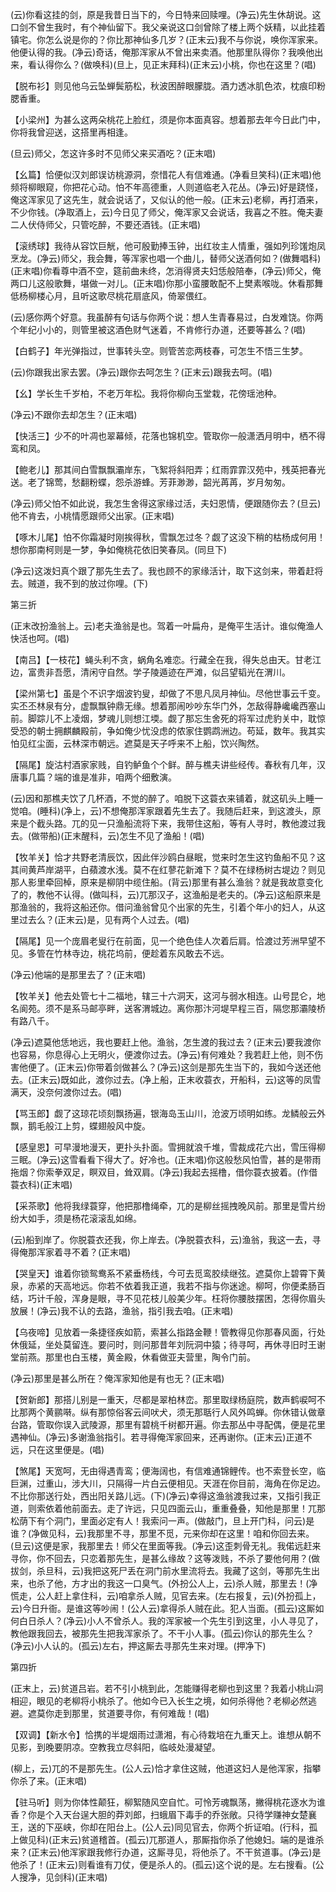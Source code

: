 <!-- { "loadSidebar": true } -->
(云)你看这挂的剑，原是我昔日当下的，今日特来回赎哩。(净云)先生休胡说。这口剑不曾生我时，有个神仙留下。我父亲说这口剑曾除了楼上两个妖精，以此挂着镇宅。你怎么说是你的？你比那神仙多几岁？(正末云)我不与你说，唤你浑家来。他便认得的我。(净云)奇话，俺那浑家从不曾出来卖酒。他那里队得你？我唤他出来，看认得你么？(做唤科)(旦上，见正末拜科)(正末云)小桃，你也在这里？(唱)

【脱布衫】则见他乌云坠蝉鬓筋松，秋波困醉眼朦胧。酒力透冰肌色浓，枕痕印粉腮香重。

【小梁州】为甚么这两朵桃花上脸红，须是你本面真容。想着那去年今日此门中，你将我曾迎送，这搭里再相逢。

(旦云)师父，怎这许多时不见师父来买酒吃？(正末唱)

【幺篇】恰便似汉刘郎误访桃源洞，奈惜花人有信难通。(净看旦笑科)(正末唱)他频将柳眼窥，你把花心动。怕不年高德重，人则道临老入花丛。(净云)好是跷怪，俺这浑家见了这先生，就会说话了，又似认的他一般。(正末云)老柳，再打酒来，不少你钱。(净取酒上，云)今日见了师父，俺浑家又会说话，我喜之不胜。俺夫妻二人伏侍师父，只管吃醉，不要还酒钱。(正末唱)

【滚绣球】我待从容饮巨觥，他可殷勤捧玉钟，出红妆主人情重，强如列珍馐炮凤烹龙。(净云)师父，我会舞，等浑家也唱一个曲儿，替师父送酒何如？(做舞唱科)(正末唱)你看尊中酒不空，筵前曲未终，怎消得贤夫妇恁般陪奉，(净云)师父，俺两口儿这般歌舞，堪做一对儿。(正末唱)你那小蛮腰敢配不上樊素喉咙。休看那舞低杨柳楼心月，且听这歌尽桃花扇底风，倚翠偎红。

(云)感你两个好意。我虽醉有句话与你两个说：想人生青春易过，白发难饶。你两个年纪小小的，则管里被这酒色财气迷着，不肯修行办道，还要等甚么？(唱)

【白鹤子】年光弹指过，世事转头空。则管苦恋两枝春，可怎生不悟三生梦。

(云)你跟我出家去罢。(净云)跟你去呵怎生？(正末云)跟我去呵。(唱)

【幺】学长生千岁柏，不老万年松。我将你柳向玉堂栽，花傍瑶池种。

(净云)不跟你去却怎生？(正末唱)

【快活三】少不的叶凋也翠幕倾，花落也锦机空。管取你一般潇洒月明中，栖不得鸾和凤。

【鲍老儿】那其间白雪飘飘灞岸东，飞絮将斜阳弄；红雨霏霏汉苑中，残英把春光送。老了锦莺，愁翻粉蝶，怨杀游蜂。芳菲渺渺，韶光苒苒，岁月匆匆。

(净云)师父怕不如此说，我怎生舍得这家缘过活，夫妇恩情，便跟随你去？(旦云)他不肯去，小桃情愿跟师父出家。(正末唱)

【啄木儿尾】怕不你霜凝时刚挨得秋，雪飘怎过冬？觑了这没下稍的枯杨成何用！想你那南柯则是一梦，争如俺桃花依旧笑春凤。(同旦下)

(净云)这泼妇真个跟了那先生去了。我也顾不的家缘活计，取下这剑来，带着赶将去。贼道，我不到的放过你哩。(下)


第三折

(正末改扮渔翁上。云)老夫渔翁是也。驾着一叶扁舟，是俺平生活计。谁似俺渔人快活也呵。(唱)

【南吕】【一枝花】蝇头利不贪，蜗角名难恋。行藏全在我，得失总由天。甘老江边，富贵非吾愿，清闲守自然。学子陵遁迹在严滩，似吕望韬光在渭川。

【梁州第七】虽是个不识字烟波钓叟，却做了不思凡凤月神仙。尽他世事云千变。实丕丕林泉有分，虚飘飘钟鼎无缘。想着那闹吵吵东华门外，怎敌得静巉巉西塞山前。脚踪儿不上凌烟，梦魂儿则想江堧。觑了那忘生舍死的将军过虎豹关中，耽惊受恐的朝士拥麒麟殿前，争如俺少忧没虑的侬家住鹦鹉洲边。苟延，数年。我其实怕见红尘面，云林深市朝远。遮莫是天子呼来不上船，饮兴陶然。

【隔尾】旋沽村酒家家贱，自钓鲈鱼个个鲜。醉与樵夫讲些经传。春秋有几年，汉唐事几篇？端的谁是准非，咱两个细敷演。

(云)因和那樵夫饮了几杯酒，不觉的醉了。咱脱下这蓑衣来铺着，就这矶头上睡一觉咱。(睡科)(净上，云)不想俺那浑家跟着先生去了。我随后赶来，到这渡头，原来是个截头路。兀的见一只渔船流将下来，我带住这船，等有人寻时，教他渡过我去。(做带船)(正末醒科，云)怎生不见了渔船！(唱)

【牧羊关】恰才共野老清辰饮，因此伴沙鸥白昼眠，觉来时怎生这钓鱼船不见？这其间黄芦岸湖平，白蘋渡水浅。莫不在红蓼花新滩下？莫不在绿杨树古堤边？则见那人影里牵回棹，原来是柳阴中缆住船。(背云)那里有甚么渔翁？就是我故意变化了的，教他不认得。(做叫科，云)兀那汉子，这渔船是老夫的。(净云)这船原来是那渔翁的，我将这船还你。借问渔翁曾见个出家的先生，引着个年小的妇人，从这里过去么？(正末云)是，见有两个人过去。(唱)

【隔尾】见一个庞眉老叟行在前面，见一个绝色佳人次着后肩。恰渡过芳洲早望不见。多管在竹林寺边，桃花坞前，便趁着东风敢去不远。

(净云)他端的是那里去了？(正末唱)

【牧羊关】他去处管七十二福地，辖三十六洞天，这河与弱水相连。山号昆仑，地名阆苑。须不是系马邮亭畔，送客渭城边。离你那汴河堤早程三百，隔您那灞陵桥有路八千。

(净云)遮莫他恁地远，我也要赶上他。渔翁，怎生渡的我过去？(正末云)要我渡你也容易，你息得心上无明火，便渡你过去。(净云)有何难处？我若赶上他，则不伤害他便了。(正末云)你带着剑做甚么？(净云)这剑是那先生当下的，我如今送还他去。(正末云)既如此，渡你过去。(净上船，正末收蓑衣，开船科，云)这等的凤雪满天，没奈何渡你过去。(唱)

【骂玉郎】觑了这琼花顷刻飘扬遍，银海岛玉山川，沧波万顷明如练。龙鳞般云外飘，鹅毛般江上剪，蝶翅般风中旋。

【感皇恩】可早漫地漫天，更扑头扑面。雪拥就浪千堆，雪裁成花六出，雪压得柳三眠。(净云)这雪看看下得大了。好冷也。(正末唱)你这般愁风怕雪，甚的是带雨拖烟？你索拳双足，瞑双目，耸双肩。(净云)我起去摇橹，借你蓑衣披着。(作借蓑衣科)(正末唱)

【采茶歌】他将我绿蓑穿，他把那橹绳牵，兀的是柳丝摇拽晚风前。那里是雪片纷纷大如手，须是杨花滚滚乱如绵。

(云)船到岸了。你脱蓑衣还我，你上岸去。(净脱蓑衣科，云)渔翁，我这一去，寻得俺那浑家着寻不着？(正末唱)

【哭皇天】谁着你锁鸳鸯系不紧垂杨线，今可去觅鸾胶续继弦。遮莫你上碧霄下黄泉，赤紧的天高地远。你若不依着我正道，我若不指与你迷途。柳呵，你便柔肠百结，巧计千般，浑身是眼，寻不见花枝儿般美少年。枉将你腰肢摆困，怎得你眉头放展！(净云)我不认的去路，渔翁，指引我去咱。(正末唱)

【乌夜啼】见放着一条捷径疾如箭，索甚么指路金鞭！管教得见你那春风面，行处休俄延，坐处莫留连。要问时，则问那昔年刘阮洞中猿；待寻呵，再休寻旧时王谢堂前燕。那里也白玉楼，黄金殿，休看做亚夫营里，陶令门前。

(净云)那里是甚么所在？俺浑家知他是有也无？(正末唱)

【贺新郎】那搭儿别是一重天，尽都是翠柏林峦。那里取绿杨庭院，数声鹤唳呵不比那两个黄鹂啭。纵有那惊俗客云间吠犬，须无那聒行人风外鸣蝉。你休错认做章台路，管取你误入武陵源，那里有碧桃千树都开遍。你去那丛中寻配偶，便是花里遇神仙。(净云)多谢渔翁指引。若寻得俺浑家回来，还再谢你。(正末云)正道不远，只在这里便是。(唱)

【煞尾】天宽呵，无由得遇青鸾；便海阔也，有信难通锦鲤传。也不索登长空，临巨渊，过重山，涉大川，只隔得一片白云便相见。天涯在你目前，海角在你足边。不比你那送行处，西出阳关路儿远。(下)(净云)幸得这渔翁渡我过来，又指引我正道，则索依着他前面去。走了许远，只见四面云山，重重叠叠，知他是那里！兀那松荫下有个洞门，里面必定有人！我索问一声。(做敲门，旦上开门科，问云)是谁？(净做见科，云)我那里不寻，那里不觅，元来你却在这里！咱和你回去来。(旦云)这便是家，我那里去！师父在里面等我。(净云)这歪刺骨无礼。我偌远赶来寻你，你不回去，只恋着那先生，是甚么缘故？这等泼贱，不杀了要他何用？(做拔剑，杀旦科，云)我把这死尸丢在洞门前水里流将去。我藏了这剑，等那先生出来，也杀了他，方才出的我这一口臭气。(外扮公人上，云)杀人贼，那里去！(净慌走，公人赶上拿住科，云)咱拿杀人贼，见官去来。(左右报复，云)(外扮孤上，云)今日升衙。是谁这等吵闹！(公人云)拿得杀人贼在此。犯人当面。(孤云)这厮如何白日杀人？(净云)小人不曾杀人。我的浑家被一个先生引到这里，小人寻见了，教他跟我回去，被那先生把我浑家杀了。不干小人事。(孤云)你认的那先生么？(净云)小人认的。(孤云)左右，押这厮去寻那先生来对理。(押净下)


第四折

(正末上，云)贫道吕岩。若不引小桃到此，怎能赚得老柳也到这里？我着小桃山洞相迎，眼见的老柳将小桃杀了。他如今已入长生之境，如何杀得他？老柳必然逃避。遮莫你走到那里，贫道要寻你，有何难哉！(唱)

【双调】【新水令】恰携的半堤烟雨过潇湘，有心待栽培在九重天上。谁想从朝不见影，到晚要阴凉。空教我立尽斜阳，临岐处漫凝望。

(柳上，云)兀的不是那先生。(公人云)恰才拿住这贼，他道这妇人是他浑家，指攀你杀了来。(正末唱)

【驻马听】则为你体性颠狂，柳絮随风空自忙。可怜芳魂飘荡，撇得桃花逐水为谁香？你是个入天台逞大胆的莽刘郎，扫蛾眉下毒手的乔张敞。只待学赚神女楚襄王，送的下巫峡，你却在阳台上。(公人云)同见官去，你两个折证咱。(行科，孤上做见科)(正末云)贫道稽首。(孤云)兀那道人，那厮指你杀了他媳妇。端的是谁杀来？(正末云)他浑家跟我修行办道，这厮寻见，将他杀了。不干贫道事。(净云)是他杀了！(正末云)则看谁有刀仗，便是杀人的。(孤云)这个说的是。左右搜看。(公人搜净，见剑科)(正末唱)

